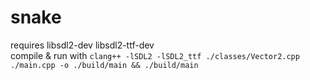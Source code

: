 # snake

requires libsdl2-dev libsdl2-ttf-dev<br>
compile & run with ``clang++ -lSDL2 -lSDL2_ttf ./classes/Vector2.cpp ./main.cpp -o ./build/main && ./build/main``